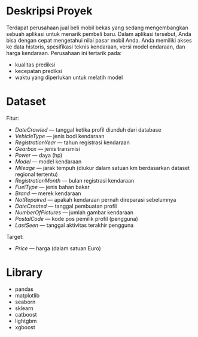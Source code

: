 # Deskripsi Proyek
Terdapat perusahaan jual beli mobil bekas yang sedang mengembangkan sebuah aplikasi untuk menarik pembeli baru. Dalam aplikasi tersebut, Anda bisa dengan cepat mengetahui nilai pasar mobil Anda. Anda memiliki akses ke data historis, spesifikasi teknis kendaraan, versi model endaraan, dan harga kendaraan.
Perusahaan ini tertarik pada:
- kualitas prediksi
- kecepatan prediksi
- waktu yang diperlukan untuk melatih model

# Dataset
Fitur:
- _DateCrawled_ — tanggal ketika profil diunduh dari database
- _VehicleType_ — jenis bodi kendaraan
- _RegistrationYear_ — tahun registrasi kendaraan
- _Gearbox_ — jenis transmisi
- _Power_ — daya (hp)
- _Model_ — model kendaraan
- _Mileage_ — jarak tempuh (diukur dalam satuan km berdasarkan dataset regional tertentu)
- _RegistrationMonth_ — bulan registrasi kendaraan
- _FuelType_ — jenis bahan bakar
- _Brand_ — merek kendaraan
- _NotRepaired_ — apakah kendaraan pernah direparasi sebelumnya
- _DateCreated_ — tanggal pembuatan profil
- _NumberOfPictures_ — jumlah gambar kendaraan
- _PostalCode_ — kode pos pemilik profil (pengguna)
- _LastSeen_ — tanggal aktivitas terakhir pengguna
  
Target:
- _Price_ — harga (dalam satuan Euro)

# Library
- pandas
- matplotlib
- seaborn
- sklearn
- catboost
- lightgbm
- xgboost
